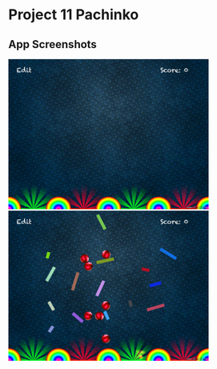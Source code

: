 # Project 11 Pachinko
<p>

## App Screenshots
<img src= "/Project11/screenshots/1.png" width = "400">&emsp;
<img src= "/Project11/screenshots/2.png" width = "400">&emsp;

</p>


